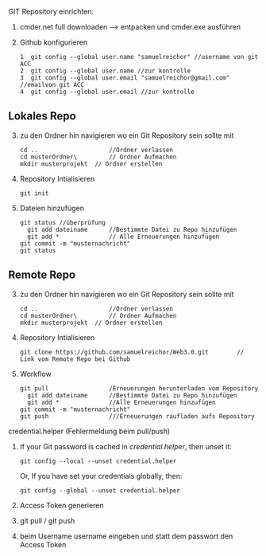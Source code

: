 GIT Repository einrichten: 

1. cmder.net full downloaden --> entpacken und cmder.exe ausführen

2. Github konfigurieren

   ```
   1  git config --global user.name "samuelreichor" //username von git ACC
   2  git config --global user.name //zur kontrolle
   3  git config --global user.email "samuelreichor@gmail.com" //emailvon git ACC
   4  git config --global user.email //zur kontrolle
   ```





<h2>Lokales Repo</h2>

3. zu den Ordner hin navigieren wo ein Git Repository sein sollte mit

   ```
   cd .. 					//Ordner verlassen
   cd musterOrdner\ 		// Ordner Aufmachen
   mkdir musterprojekt 	// Ordner erstellen
   ```

4. Repository Intialisieren

   ```
   git init
   ```

5. Dateien hinzufügen

   ```
   git status //überprüfung 
     git add dateiname 		//Bestimmte Datei zu Repo hinzufügen
     git add * 				// Alle Erneuerungen hinzufügen
   git commit -m "musternachricht"
   git status
   ```



<h2>Remote Repo</h2>

3. zu den Ordner hin navigieren wo ein Git Repository sein sollte mit

   ```
   cd .. 					//Ordner verlassen
   cd musterOrdner\ 		// Ordner Aufmachen
   mkdir musterprojekt 	// Ordner erstellen
   ```

4. Repository Intialisieren

   ```
   git clone https://github.com/samuelreichor/Web3.0.git 		// Link vom Remote Repo bei Github
   ```

5. Workflow

   ```
   git pull					/Erneuerungen herunterladen vom Repository
     git add dateiname 		//Bestimmte Datei zu Repo hinzufügen
     git add * 				//Alle Erneuerungen hinzufügen
   git commit -m "musternachricht"
   git push					///Erneuerungen raufladen aufs Repository
   ```

credential.helper (Fehlermeldung beim pull/push)

1. If your Git password is cached in *credential.helper*, then unset it:

   ```
   git config --local --unset credential.helper
   ```

   Or, If you have set your credentials globally, then:

   ```
   git config --global --unset credential.helper
   ```

2. Access Token generieren
3. git pull / git push 
4. beim Username username eingeben und statt dem passwort den Access Token

